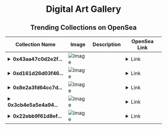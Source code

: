 <div align="center">

# Digital Art Gallery

## Trending Collections on OpenSea

| Collection Name                       | Image                                                                                     | Description                       | OpenSea Link                                                                                          |
|---------------------------------------|-------------------------------------------------------------------------------------------|-----------------------------------|--------------------------------------------------------------------------------------------------------|
| **<details><summary>0x43aa47c0d2e2f...</summary>0x43aa47c0d2e2f26f8940c67b2f270e142bcbc512</details>** | ![Image](https://i2.seadn.io/optimism/0xdbe3ec01330dcbd0f8ab307061c19599919654ea/d4126ad715b01f83be7388e24cb9b1/d8d4126ad715b01f83be7388e24cb9b1.jpeg?w=200&auto=format) |  | <details><summary>Link</summary>[0x43aa47c0d2e2f26f8940c67b2f270e142bcbc512](https://opensea.io/collection/0x43aa47c0d2e2f26f8940c67b2f270e142bcbc512)</details> |
| **<details><summary>0xd161d26d03f46...</summary>0xd161d26d03f463cd992c55ed4eda37291d521e49</details>** | ![Image](https://i2.seadn.io/optimism/0x2b4af402b907327489273847f7ee3b7c9a3b1187/9ae436df9b76bc38bc7163286d56c5/509ae436df9b76bc38bc7163286d56c5.png?w=200&auto=format) |  | <details><summary>Link</summary>[0xd161d26d03f463cd992c55ed4eda37291d521e49](https://opensea.io/collection/0xd161d26d03f463cd992c55ed4eda37291d521e49)</details> |
| **<details><summary>0x8e2a3fd64cc7d...</summary>0x8e2a3fd64cc7dde8acd6d4accfdc0921ec473c77</details>** | ![Image](https://i2.seadn.io/optimism/0x0387eedee3a405939c50408240812d7074e64c08/a49149206f476f1cc49b3088c816ca/67a49149206f476f1cc49b3088c816ca.jpeg?w=200&auto=format) |  | <details><summary>Link</summary>[0x8e2a3fd64cc7dde8acd6d4accfdc0921ec473c77](https://opensea.io/collection/0x8e2a3fd64cc7dde8acd6d4accfdc0921ec473c77)</details> |
| **<details><summary>0x3cb4e5a5e4a94...</summary>0x3cb4e5a5e4a947eb6f36e9d673ad07a80626dd7d</details>** | ![Image](https://i2.seadn.io/optimism/0x2b4af402b907327489273847f7ee3b7c9a3b1187/9ae436df9b76bc38bc7163286d56c5/509ae436df9b76bc38bc7163286d56c5.png?w=200&auto=format) |  | <details><summary>Link</summary>[0x3cb4e5a5e4a947eb6f36e9d673ad07a80626dd7d](https://opensea.io/collection/0x3cb4e5a5e4a947eb6f36e9d673ad07a80626dd7d)</details> |
| **<details><summary>0x22ebb9f61d8ef...</summary>0x22ebb9f61d8ef8ac62a67705efb22e076a5359b4</details>** | ![Image](https://i2.seadn.io/optimism/0x2b4af402b907327489273847f7ee3b7c9a3b1187/9ae436df9b76bc38bc7163286d56c5/509ae436df9b76bc38bc7163286d56c5.png?w=200&auto=format) |  | <details><summary>Link</summary>[0x22ebb9f61d8ef8ac62a67705efb22e076a5359b4](https://opensea.io/collection/0x22ebb9f61d8ef8ac62a67705efb22e076a5359b4)</details> |

</div>